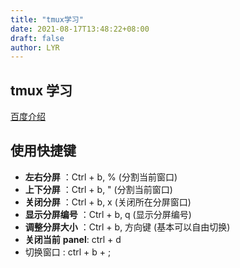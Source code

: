 ```yaml
---
title: "tmux学习"
date: 2021-08-17T13:48:22+08:00
draft: false
author: LYR
---
```




## tmux 学习



[百度介绍](https://baike.baidu.com/item/tmux/10234491)

## 使用快捷键

- **左右分屏** ：Ctrl + b, % (分割当前窗口)
- **上下分屏** ：Ctrl + b, " (分割当前窗口)
- **关闭分屏** ：Ctrl + b, x (关闭所在分屏窗口)
- **显示分屏编号** ：Ctrl + b, q (显示分屏编号)
- **调整分屏大小** ：Ctrl + b, 方向键 (基本可以自由切换)
- **关闭当前** **panel**:  ctrl + d
- 切换窗口 :  ctrl + b + ;









